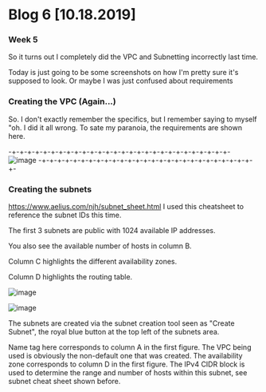 # Blog 6 [10.18.2019]
### Week 5

So it turns out I completely did the VPC and Subnetting incorrectly last time.

Today is just going to be some screenshots on how I'm pretty sure it's supposed to look. 
Or maybe I was just confused about requirements 

### Creating the VPC (Again...)


So. I don't exactly remember the specifics, but I remember saying to myself "oh. I did it all wrong. To sate my paranoia, the requirements are shown here.

-+-+-+-+-+-+-+-+-+-+-+-+-+-+-+-+-+-+-+-+-+-+-+-+-+-+-+-+-
![image](https://user-images.githubusercontent.com/20525440/67138822-eefba580-f1fd-11e9-9e4b-66782e848cf5.png)
-+-+-+-+-+-+-+-+-+-+-+-+-+-+-+-+-+-+-+-+-+-+-+-+-+-+-+-+-
### Creating the subnets
https://www.aelius.com/njh/subnet_sheet.html
I used this cheatsheet to reference the subnet IDs this time.

The first 3 subnets are public with 1024 available IP addresses.

You also see the available number of hosts in column B.

Column C highlights the different availability zones.

Column D highlights the routing table.

![image](https://user-images.githubusercontent.com/20525440/67138982-9fb67480-f1ff-11e9-89b9-cea432d68c9d.png)


![image](https://user-images.githubusercontent.com/20525440/67139001-bd83d980-f1ff-11e9-9e19-4819f136947f.png)

The subnets are created via the subnet creation tool seen as "Create Subnet", the royal blue button at the top left of the subnets area.

Name tag here corresponds to column A in the first figure.
The VPC being used is obviously the non-default one that was created.
The availability zone corresponds to column D in the first figure.
The IPv4 CIDR block is used to determine the range and number of hosts within this subnet, see subnet cheat sheet shown before.

